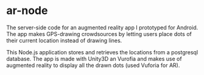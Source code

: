 ar-node
=======

The server-side code for an augmented reality app I prototyped for Android. The app makes GPS-drawing crowdsources by letting users place dots of their current location instead of drawing lines.

This Node.js application stores and retrieves the locations from a postgresql database.
The app is made with Unity3D an Vurofia and makes use of augmented reality to display all the drawn dots (used Vuforia for AR).
